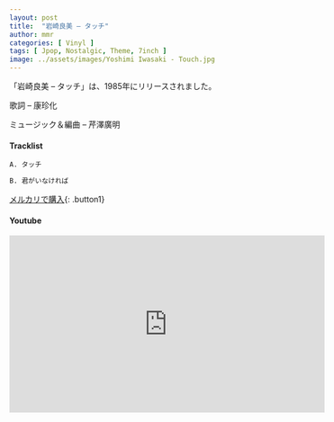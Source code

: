 ```yaml
---
layout: post
title:  "岩崎良美 – タッチ"
author: mmr
categories: [ Vinyl ]
tags: [ Jpop, Nostalgic, Theme, 7inch ]
image: ../assets/images/Yoshimi Iwasaki - Touch.jpg
---
```


「岩崎良美 – タッチ」は、1985年にリリースされました。

歌詞 – 康珍化

ミュージック＆編曲 – 芹澤廣明

#### Tracklist
```md
A. タッチ

B. 君がいなければ
```

[メルカリで購入](https://jp.mercari.com/item/m57717219386?afid=6142608987){: .button1}

#### Youtube
<iframe width="560" height="315" src="https://www.youtube.com/embed/fQznd-eltAQ?si=P-oIwdUC2uAGJFqU" title="YouTube video player" frameborder="0" allow="accelerometer; autoplay; clipboard-write; encrypted-media; gyroscope; picture-in-picture; web-share" referrerpolicy="strict-origin-when-cross-origin" allowfullscreen></iframe>